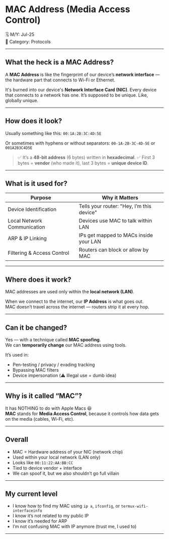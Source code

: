 # MAC Address (Media Access Control)

🗓️ M/Y: Jul-25  
📂 Category: Protocols

---

## What the heck is a MAC Address?

A **MAC Address** is like the fingerprint of our device’s **network interface** — the hardware part that connects to Wi-Fi or Ethernet.

It's burned into our device's **Network Interface Card (NIC)**. Every device that connects to a network has one. It’s supposed to be unique. Like, globally unique.

---

## How does it look?

Usually something like this: `00:1A:2B:3C:4D:5E`

Or sometimes with hyphens or without separators: `00-1A-2B-3C-4D-5E` or `001A2B3C4D5E`

> ✅ It’s a **48-bit address** (6 bytes) written in **hexadecimal**.
> ✅ First 3 bytes = **vendor** (who made it), last 3 bytes = **unique device ID**.

---

## What is it used for?

| Purpose                  | Why it Matters                           |
|--------------------------|-------------------------------------------|
| Device Identification    | Tells your router: "Hey, I’m this device" |
| Local Network Communication | Devices use MAC to talk within LAN       |
| ARP & IP Linking         | IPs get mapped to MACs inside your LAN   |
| Filtering & Access Control | Routers can block or allow by MAC        |

---

## Where does it work?

MAC addresses are used only within the **local network (LAN)**.

When we connect to the internet, our **IP Address** is what goes out.  
MAC doesn’t travel across the internet — routers strip it at every hop.

---

## Can it be changed?

Yes — with a technique called **MAC spoofing**.  
We can **temporarily change** our MAC address using tools.

It’s used in:

- Pen-testing / privacy / evading tracking  
- Bypassing MAC filters  
- Device impersonation (⚠️ Illegal use = dumb idea)

---

## Why is it called “MAC”?

It has NOTHING to do with Apple Macs 😆  
**MAC** stands for **Media Access Control**, because it controls how data gets on the media (cables, Wi-Fi, etc).

---

## Overall

- MAC = Hardware address of your NIC (network chip)  
- Used within your local network (LAN only)  
- Looks like `00:11:22:AA:BB:CC`  
- Tied to device vendor + interface  
- We can spoof it, but we also shouldn’t go full villain

---

## My current level

- I know how to find my MAC using `ip a`, `ifconfig`, or `termux-wifi-interfaceinfo`
- I know it’s not related to my public IP
- I know it’s needed for ARP
- I’m not confusing MAC with IP anymore (trust me, I used to)

---
